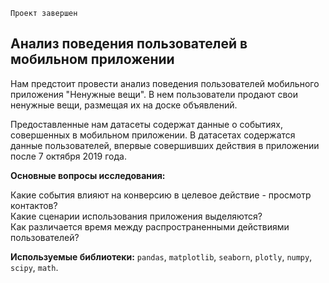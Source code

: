 `Проект завершен`

## Анализ поведения пользователей в мобильном приложении

Нам предстоит провести анализ поведения пользователей мобильного приложения "Ненужные вещи". В нем пользователи продают свои ненужные вещи, размещая их на доске объявлений. 

Предоставленные нам датасеты содержат данные о событиях, совершенных в мобильном приложении. В датасетах содержатся данные пользователей, впервые совершивших действия в приложении после 7 октября 2019 года.  

**Основные вопросы исследования:**

Какие события влияют на конверсию в целевое действие - просмотр контактов?  
Какие сценарии использования приложения выделяются?  
Как различается время между распространенными действиями пользователей?

**Используемые библиотеки:**  `pandas`, `matplotlib`, `seaborn`, `plotly`, `numpy`, `scipy`, `math`.
